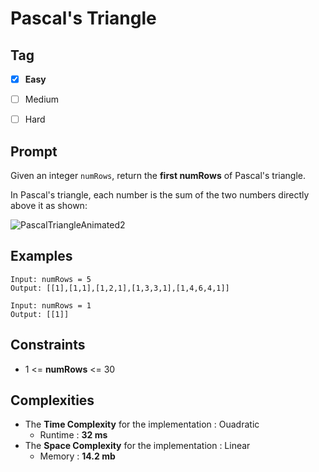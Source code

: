 # Pascal's Triangle
## Tag
- [x] **Easy**
- [ ] Medium 
- [ ] Hard 
  

## Prompt
Given an integer `numRows`, return the **first numRows** of Pascal's triangle.  
  
In Pascal's triangle, each number is the sum of the two numbers directly above it as shown:

![PascalTriangleAnimated2](https://user-images.githubusercontent.com/74072261/118404121-29098380-b68f-11eb-9722-1e6af5d8db65.gif)
  
## Examples
```
Input: numRows = 5
Output: [[1],[1,1],[1,2,1],[1,3,3,1],[1,4,6,4,1]]
```
```
Input: numRows = 1
Output: [[1]]
```
  
## Constraints
* 1 <= **numRows** <= 30
  
## Complexities
* The **Time Complexity** for the implementation : Ouadratic
  * Runtime : **32 ms**  
* The **Space Complexity** for the implementation : Linear
  * Memory : **14.2 mb**
